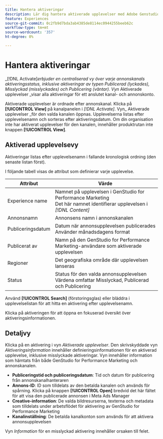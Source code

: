 ```yaml
---
title: Hantera aktiveringar
description: Lär dig hantera aktiverade upplevelser med Adobe Genstudio för Performance Marketing.
feature: Experiences
source-git-commit: 0c2fb9d7bda3ab4385de8114ec0944255beeb62c
workflow-type: tm+mt
source-wordcount: '357'
ht-degree: 0%

---
```


# Hantera aktiveringar

_[!DNL Activate]_erbjuder en centraliserad vy över varje annonskanals aktiveringsstatus, inklusive aktiveringar av typen Publicerad (lyckades), Misslyckad (misslyckades) och Publicering (väntar). Vyn_ Aktiverade upplevelser _visar alla aktiveringar för ett anslutet kanal- och annonskonto.

Aktiverade upplevelser är ordnade efter annonskanal. Klicka på **[!UICONTROL View]** på kanalpanelen i _[!DNL Activate]_. Vyn_ Aktiverade upplevelser _för den valda kanalen öppnas. Upplevelserna listas efter upplevelsenamn och sorteras efter aktiveringsdatum. Om din organisation inte har aktiverat upplevelser för den kanalen, innehåller produktrutan inte knappen **[!UICONTROL View]**.

## Aktiverad upplevelsevy

Aktiveringar listas efter upplevelsenamn i fallande kronologisk ordning (den senaste listan först).

I följande tabell visas de attribut som definierar varje upplevelse.

| Attribut | Värde |
|------------------|---------------------------------------------------------------------------------------------|
| Experience name | Namnet på upplevelsen i GenStudio for Performance Marketing<br>Det här namnet identifierar upplevelsen i _[!DNL Content]_ |
| Annonsnamn | Annonsens namn i annonskanalen |
| Publiceringsdatum | Datum när annonsupplevelsen publicerades<br>Använder månadsdagens format |
| Publicerat av | Namn på den GenStudio for Performance Marketing-användare som aktiverade upplevelsen |
| Regioner | Det geografiska område där upplevelsen lanseras |
| Status | Status för den valda annonsupplevelsen<br>Värdena omfattar Misslyckad, Publicerad och Publicering |

Använd **[!UICONTROL Search]** (förstoringsglas) eller bläddra i upplevelselistan för att hitta en aktivering efter upplevelsenamn.

Klicka på aktiveringen för att öppna en fokuserad översikt över aktiveringsinformationen.

## Detaljvy

Klicka på en aktivering i vyn _Aktiverade upplevelser_. Den skrivskyddade vyn _Aktiveringsinformation_ innehåller definieringsinformationen för en aktiverad upplevelse, inklusive misslyckade aktiveringar. Vyn innehåller information som hämtats från både GenStudio for Performance Marketing och annonskanalen.

* **Publiceringstid och publiceringsdatum**: Tid och datum för publicering från annonskanalhanteraren
* **Annons-ID**: ID som tilldelats av den betalda kanalen och används för spårning. Klicka på knappen **[!UICONTROL Open]** bredvid det här fältet för att visa den publicerade annonsen i Meta Ads Manager
* **Creative-information**: De valda bildresurserna, texterna och metadata som tilldelats under arbetsflödet för aktivering av GenStudio for Performance Marketing
* **Kanalinställning**: De betalda kanalkonton som används för att aktivera annonsupplevelsen

Vyn _Information_ för en misslyckad aktivering innehåller orsaken till felet.
